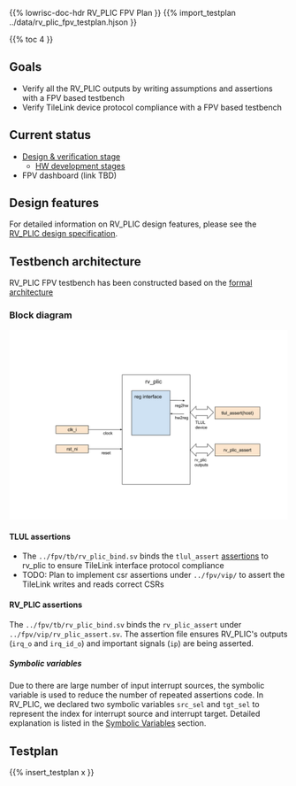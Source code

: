 {{% lowrisc-doc-hdr RV_PLIC FPV Plan }}
{{% import_testplan ../data/rv_plic_fpv_testplan.hjson }}

{{% toc 4 }}

## Goals
* Verify all the RV_PLIC outputs by writing assumptions and assertions with a
  FPV based testbench
* Verify TileLink device protocol compliance with a FPV based testbench

## Current status
* [Design & verification stage](../../../../doc/project/hw_dashboard.md)
  * [HW development stages](../../../../doc/ug/hw_stages.md)
* FPV dashboard (link TBD)

## Design features
For detailed information on RV_PLIC design features, please see the
[RV_PLIC design specification](rv_plic.md).

## Testbench architecture
RV_PLIC FPV testbench has been constructed based on the [formal
architecture](../../../formal/README.md)

### Block diagram
![Block diagram](fpv.svg)

#### TLUL assertions
* The `../fpv/tb/rv_plic_bind.sv` binds the `tlul_assert` [assertions](../../tlul/doc/TlulProtocolChecker.md)
  to rv_plic to ensure TileLink interface protocol compliance
* TODO: Plan to implement csr assertions under `../fpv/vip/` to assert the
  TileLink writes and reads correct CSRs

#### RV_PLIC assertions
The `../fpv/tb/rv_plic_bind.sv` binds the `rv_plic_assert` under
`../fpv/vip/rv_plic_assert.sv`. The assertion file ensures RV_PLIC's outputs
(`irq_o` and `irq_id_o`) and important signals (`ip`) are being asserted.

##### Symbolic variables
Due to there are large number of input interrupt sources, the symbolic variable
is used to reduce the number of repeated assertions code. In RV_PLIC, we
declared two symbolic variables `src_sel` and `tgt_sel` to represent the index for
interrupt source and interrupt target.
Detailed explanation is listed in the
[Symbolic Variables](../../../formal/README.md#symbolic-variables) section.

## Testplan
{{% insert_testplan x }}
